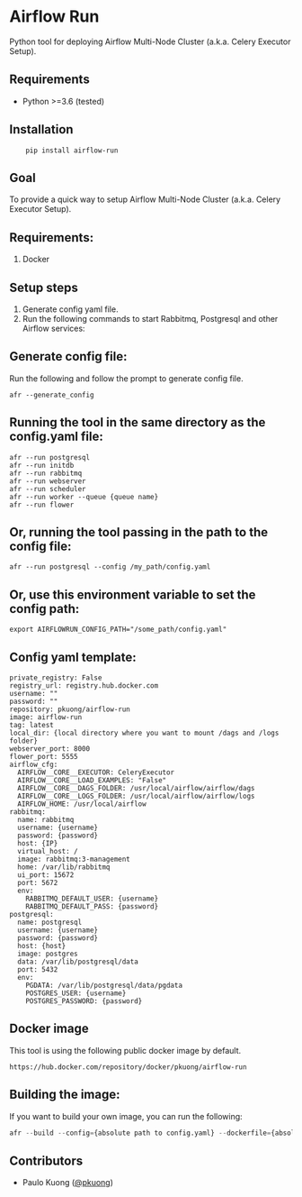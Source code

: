 Airflow Run
================

Python tool for deploying Airflow Multi-Node Cluster (a.k.a. Celery Executor Setup).

Requirements
------------

* Python >=3.6 (tested)

Installation
------------
```
    pip install airflow-run
```

Goal
----

To provide a quick way to setup Airflow Multi-Node Cluster (a.k.a. Celery Executor Setup).

Requirements:
-------------
1. Docker

Setup steps
-----------
1. Generate config yaml file.
2. Run the following commands to start Rabbitmq, Postgresql and other Airflow services:

Generate config file:
---------------------
Run the following and follow the prompt to generate config file.
```
afr --generate_config
```

Running the tool in the same directory as the config.yaml file:
---------------------------------------------------------------
```
afr --run postgresql
afr --run initdb
afr --run rabbitmq
afr --run webserver
afr --run scheduler
afr --run worker --queue {queue name}
afr --run flower
```

Or, running the tool passing in the path to the config file:
------------------------------------------------------------
```
afr --run postgresql --config /my_path/config.yaml
```

Or, use this environment variable to set the config path:
---------------------------------------------------------
```
export AIRFLOWRUN_CONFIG_PATH="/some_path/config.yaml"
```

Config yaml template:
-------------------------
```
private_registry: False
registry_url: registry.hub.docker.com
username: ""
password: ""
repository: pkuong/airflow-run
image: airflow-run
tag: latest
local_dir: {local directory where you want to mount /dags and /logs folder}
webserver_port: 8000
flower_port: 5555
airflow_cfg:
  AIRFLOW__CORE__EXECUTOR: CeleryExecutor
  AIRFLOW__CORE__LOAD_EXAMPLES: "False"
  AIRFLOW__CORE__DAGS_FOLDER: /usr/local/airflow/airflow/dags
  AIRFLOW__CORE__LOGS_FOLDER: /usr/local/airflow/airflow/logs
  AIRFLOW_HOME: /usr/local/airflow
rabbitmq:
  name: rabbitmq
  username: {username}
  password: {password}
  host: {IP}
  virtual_host: /
  image: rabbitmq:3-management
  home: /var/lib/rabbitmq
  ui_port: 15672
  port: 5672
  env:
    RABBITMQ_DEFAULT_USER: {username}
    RABBITMQ_DEFAULT_PASS: {password}
postgresql:
  name: postgresql
  username: {username}
  password: {password}
  host: {host}
  image: postgres
  data: /var/lib/postgresql/data
  port: 5432
  env:
    PGDATA: /var/lib/postgresql/data/pgdata
    POSTGRES_USER: {username}
    POSTGRES_PASSWORD: {password}

```

Docker image
------------
This tool is using the following public docker image by default.
```
https://hub.docker.com/repository/docker/pkuong/airflow-run
```

Building the image:
-------------------
If you want to build your own image, you can run the following:

```python
afr --build --config={absolute path to config.yaml} --dockerfile={absolute path to directory which contains Dockerfile}
```


Contributors
------------

* Paulo Kuong ([@pkuong](https://github.com/paulokuong))
